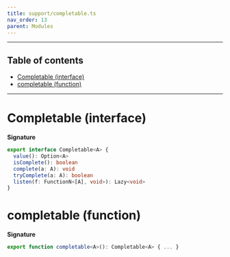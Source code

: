 ```yaml
---
title: support/completable.ts
nav_order: 13
parent: Modules
---
```


---

<h2 class="text-delta">Table of contents</h2>

- [Completable (interface)](#completable-interface)
- [completable (function)](#completable-function)

---

# Completable (interface)

**Signature**

```ts
export interface Completable<A> {
  value(): Option<A>
  isComplete(): boolean
  complete(a: A): void
  tryComplete(a: A): boolean
  listen(f: FunctionN<[A], void>): Lazy<void>
}
```

# completable (function)

**Signature**

```ts
export function completable<A>(): Completable<A> { ... }
```
